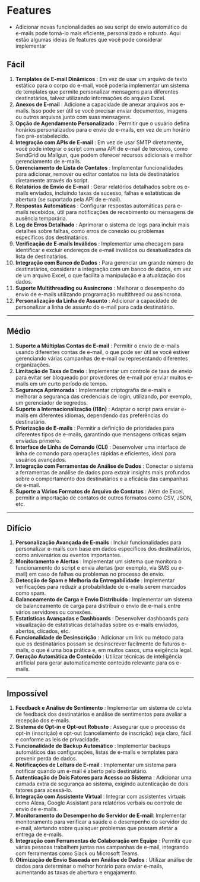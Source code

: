 # Features

- Adicionar novas funcionalidades ao seu script de envio automático de e-mails pode torná-lo mais eficiente, personalizado e robusto. Aqui estão algumas ideias de features que você pode considerar implementar

## Fácil

1. **Templates de E-mail Dinâmicos** : Em vez de usar um arquivo de texto estático para o corpo do e-mail, você poderia implementar um sistema de templates que permite personalizar mensagens para diferentes destinatários, talvez utilizando informações do arquivo Excel. 
2. **Anexos de E-mail** : Adicione a capacidade de anexar arquivos aos e-mails. Isso pode ser útil se você precisar enviar documentos, imagens ou outros arquivos junto com suas mensagens. 
3. **Opção de Agendamento Personalizado** : Permitir que o usuário defina horários personalizados para o envio de e-mails, em vez de um horário fixo pré-estabelecido.
4. **Integração com APIs de E-mail** : Em vez de usar SMTP diretamente, você pode integrar o script com uma API de e-mail de terceiros, como SendGrid ou Mailgun, que podem oferecer recursos adicionais e melhor gerenciamento de e-mails.
5. **Gerenciamento de Lista de Contatos** : Implementar funcionalidades para adicionar, remover ou editar contatos na lista de destinatários diretamente através do script.
6. **Relatórios de Envio de E-mail** : Gerar relatórios detalhados sobre os e-mails enviados, incluindo taxas de sucesso, falhas e estatísticas de abertura (se suportado pela API de e-mail).
7. **Respostas Automáticas** : Configurar respostas automáticas para e-mails recebidos, útil para notificações de recebimento ou mensagens de ausência temporária.
8. **Log de Erros Detalhado** : Aprimorar o sistema de logs para incluir mais detalhes sobre falhas, como erros de conexão ou problemas específicos dos destinatários. 
9. **Verificação de E-mails Inválidos** : Implementar uma checagem para identificar e excluir endereços de e-mail inválidos ou desatualizados da lista de destinatários.
10. **Integração com Banco de Dados** : Para gerenciar um grande número de destinatários, considerar a integração com um banco de dados, em vez de um arquivo Excel, o que facilita a manipulação e a atualização dos dados.
11. **Suporte Multithreading ou Assíncrono** : Melhorar o desempenho do envio de e-mails utilizando programação multithread ou assíncrona.
12. **Personalização da Linha de Assunto** : Adicionar a capacidade de personalizar a linha de assunto do e-mail para cada destinatário. 

---

## Médio

1. **Suporte a Múltiplas Contas de E-mail** : Permitir o envio de e-mails usando diferentes contas de e-mail, o que pode ser útil se você estiver gerenciando várias campanhas de e-mail ou representando diferentes organizações. 
2. **Limitação de Taxa de Envio** : Implementar um controle de taxa de envio para evitar ser bloqueado por provedores de e-mail por enviar muitos e-mails em um curto período de tempo. 
3. **Segurança Aprimorada** : Implementar criptografia de e-mails e melhorar a segurança das credenciais de login, utilizando, por exemplo, um gerenciador de segredos.
4. **Suporte a Internacionalização (I18n)** : Adaptar o script para enviar e-mails em diferentes idiomas, dependendo das preferências do destinatário.
5. **Priorização de E-mails** : Permitir a definição de prioridades para diferentes tipos de e-mails, garantindo que mensagens críticas sejam enviadas primeiro. 
6. **Interface de Linha de Comando (CLI)** : Desenvolver uma interface de linha de comando para operações rápidas e eficientes, ideal para usuários avançados. 
7. **Integração com Ferramentas de Análise de Dados** : Conectar o sistema a ferramentas de análise de dados para extrair insights mais profundos sobre o comportamento dos destinatários e a eficácia das campanhas de e-mail.
8. **Suporte a Vários Formatos de Arquivo de Contatos** : Além de Excel, permitir a importação de contatos de outros formatos como CSV, JSON, etc. 

---

## Difício

1. **Personalização Avançada de E-mails** : Incluir funcionalidades para personalizar e-mails com base em dados específicos dos destinatários, como aniversários ou eventos importantes. 
2. **Monitoramento e Alertas** : Implementar um sistema que monitora o funcionamento do script e envia alertas (por exemplo, via SMS ou e-mail) em caso de falhas ou problemas no processo de envio.
3. **Detecção de Spam e Melhoria da Entregabilidade** : Implementar verificações para reduzir a probabilidade de e-mails serem marcados como spam. 
44. **Balanceamento de Carga e Envio Distribuído** : Implementar um sistema de balanceamento de carga para distribuir o envio de e-mails entre vários servidores ou conexões.
5. **Estatísticas Avançadas e Dashboards** : Desenvolver dashboards para visualização de estatísticas detalhadas sobre os e-mails enviados, abertos, clicados, etc. 
6. **Funcionalidade de Desinscrição** : Adicionar um link ou método para que os destinatários possam se desinscrever facilmente de futuros e-mails, o que é uma boa prática e, em muitos casos, uma exigência legal.
7. **Geração Automática de Conteúdo** : Utilizar técnicas de inteligência artificial para gerar automaticamente conteúdo relevante para os e-mails. 

---

## Impossível

1. **Feedback e Análise de Sentimento** : Implementar um sistema de coleta de feedback dos destinatários e análise de sentimentos para avaliar a recepção dos e-mails.
2. **Sistema de Opt-in e Opt-out Robusto** : Assegurar que o processo de opt-in (inscrição) e opt-out (cancelamento de inscrição) seja claro, fácil e conforme as leis de privacidade.
3. **Funcionalidade de Backup Automático** : Implementar backups automáticos das configurações, listas de e-mails e templates para prevenir perda de dados. 
4. **Notificações de Leitura de E-mail** : Implementar um sistema para notificar quando um e-mail é aberto pelo destinatário. 
5. **Autenticação de Dois Fatores para Acesso ao Sistema** : Adicionar uma camada extra de segurança ao sistema, exigindo autenticação de dois fatores para acessá-lo. 
6. **Integração com Assistente Virtual** : Integrar com assistentes virtuais como Alexa, Google Assistant para relatórios verbais ou controle de envio de e-mails. 
7. **Monitoramento do Desempenho do Servidor de E-mail**: Implementar monitoramento para verificar a saúde e o desempenho do servidor de e-mail, alertando sobre quaisquer problemas que possam afetar a entrega de e-mails. 
8. **Integração com Ferramentas de Colaboração em Equipe** : Permitir que várias pessoas trabalhem juntas nas campanhas de e-mail, integrando com ferramentas como Slack ou Microsoft Teams. 
9. **Otimização de Envio Baseada em Análise de Dados** : Utilizar análise de dados para determinar o melhor horário para enviar e-mails, aumentando as taxas de abertura e engajamento. 